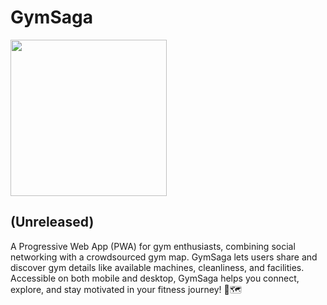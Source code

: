 # GymSaga

<img src="https://github.com/user-attachments/assets/d59159a1-7f35-45e0-916f-07f5e665682a" width="250">

## (Unreleased)

A Progressive Web App (PWA) for gym enthusiasts, combining social networking with a crowdsourced gym map. GymSaga lets users share and discover gym details like available machines, cleanliness, and facilities. Accessible on both mobile and desktop, GymSaga helps you connect, explore, and stay motivated in your fitness journey! 💪🗺️
